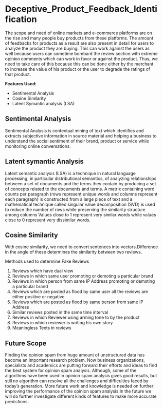 # Deceptive_Product_Feedback_Identification

The scope and need of online markets and e-commerce platforms are on the rise and many people buy products from these platforms. The amount of feedbacks for products as a result are also present in detail for users to analyze the product they are buying. This can work against the users as well because users can sometime bombard the review section with extreme opinion comments which can work in favor or against the product. Thus, we need to take care of this because this can be done either by the merchant to increase the value of his product or the user to degrade the ratings of that product. 

<b>Features Used: </b>

<ul>
  <li>Sentimental Analysis</li>
  <li>Cosine Similarity</li>
  <li>Latent Symantic analysis (LSA)</li>
</ul>

## Sentimental Analysis
Sentimental Analysis is contextual mining of text which identifies and extracts subjective information in source material and helping a business to understand the social sentiment of their brand, product or service while monitoring online conversations.

## Latent symantic Analysis

Latent semantic analysis (LSA) is a technique in natural language processing, in particular distributional semantics, of analyzing relationships between a set of documents and the terms they contain by producing a set of concepts related to the documents and terms. A matrix containing word counts per paragraph (rows represent unique words and columns represent each paragraph) is constructed from a large piece of text and a mathematical technique called singular value decomposition (SVD) is used to reduce the number of rows while preserving the similarity structure among columns Values close to 1 represent very similar words while values close to 0 represent very dissimilar words. 


## Cosine Similarity
With cosine similarity, we need to convert sentences into vectors.Difference in the angle of these determines the similarity between two reviews.


 Methods used to determine Fake Reviews
<ol>
<li>Reviews which have dual view </li>
<li>Reviews in which same user promoting or demoting a particular brand </li>
<li>Reviews in which person from same IP Address promoting or demoting a particular brand </li>
<li>Reviews which are posted as flood by same user all the reviews are either positive or negative. </li>
<li>Reviews which are posted as flood by same person from same IP Address </li>
<li>Similar reviews posted in the same time interval </li>
<li>Reviews in which Reviewer using arming tone to by the product <li>Reviews in which reviewer is writing his own story </li>
<li>Meaningless Texts in reviews</li>
</ol>

## Future Scope
Finding the opinion spam from huge amount of unstructured data has become an important research problem. Now business organizations, specialists and academics are putting forward their efforts and ideas to find the best system for opinion spam analysis. Although, some of the algorithms have been used in opinion spam analysis gives good results, but still no algorithm can resolve all the challenges and difficulties faced by today’s generation. More future work and knowledge is needed on further improving the performance of the opinion spam analysis.In the future we will do further investigate different kinds of features to make more accurate predictions.
